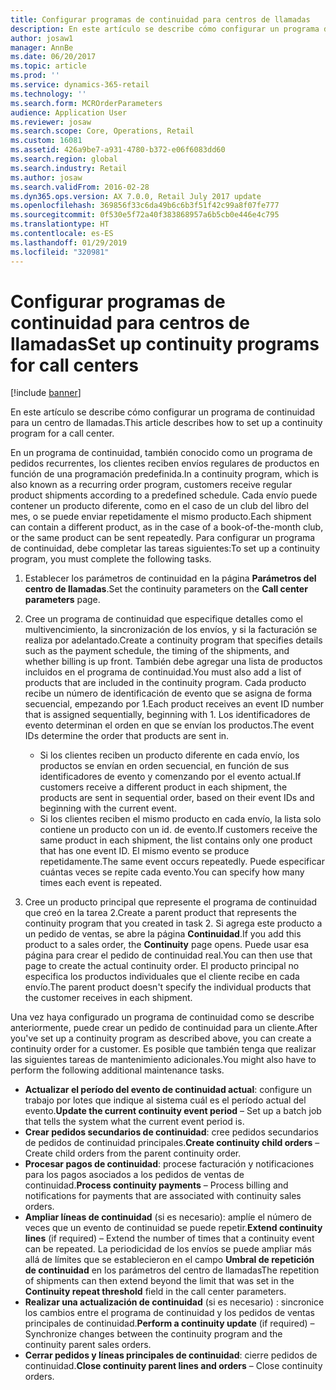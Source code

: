 ```yaml
---
title: Configurar programas de continuidad para centros de llamadas
description: En este artículo se describe cómo configurar un programa de continuidad para un centro de llamadas.
author: josaw1
manager: AnnBe
ms.date: 06/20/2017
ms.topic: article
ms.prod: ''
ms.service: dynamics-365-retail
ms.technology: ''
ms.search.form: MCROrderParameters
audience: Application User
ms.reviewer: josaw
ms.search.scope: Core, Operations, Retail
ms.custom: 16081
ms.assetid: 426a9be7-a931-4780-b372-e06f6083dd60
ms.search.region: global
ms.search.industry: Retail
ms.author: josaw
ms.search.validFrom: 2016-02-28
ms.dyn365.ops.version: AX 7.0.0, Retail July 2017 update
ms.openlocfilehash: 369856f33c6da49b6c6b3f51f42c99a8f07fe777
ms.sourcegitcommit: 0f530e5f72a40f383868957a6b5cb0e446e4c795
ms.translationtype: HT
ms.contentlocale: es-ES
ms.lasthandoff: 01/29/2019
ms.locfileid: "320981"
---
```

# <a name="set-up-continuity-programs-for-call-centers"></a><span data-ttu-id="a772b-103">Configurar programas de continuidad para centros de llamadas</span><span class="sxs-lookup"><span data-stu-id="a772b-103">Set up continuity programs for call centers</span></span>

[!include [banner](includes/banner.md)]

<span data-ttu-id="a772b-104">En este artículo se describe cómo configurar un programa de continuidad para un centro de llamadas.</span><span class="sxs-lookup"><span data-stu-id="a772b-104">This article describes how to set up a continuity program for a call center.</span></span>

<span data-ttu-id="a772b-105">En un programa de continuidad, también conocido como un programa de pedidos recurrentes, los clientes reciben envíos regulares de productos en función de una programación predefinida.</span><span class="sxs-lookup"><span data-stu-id="a772b-105">In a continuity program, which is also known as a recurring order program, customers receive regular product shipments according to a predefined schedule.</span></span> <span data-ttu-id="a772b-106">Cada envío puede contener un producto diferente, como en el caso de un club del libro del mes, o se puede enviar repetidamente el mismo producto.</span><span class="sxs-lookup"><span data-stu-id="a772b-106">Each shipment can contain a different product, as in the case of a book-of-the-month club, or the same product can be sent repeatedly.</span></span> <span data-ttu-id="a772b-107">Para configurar un programa de continuidad, debe completar las tareas siguientes:</span><span class="sxs-lookup"><span data-stu-id="a772b-107">To set up a continuity program, you must complete the following tasks.</span></span>

1. <span data-ttu-id="a772b-108">Establecer los parámetros de continuidad en la página **Parámetros del centro de llamadas**.</span><span class="sxs-lookup"><span data-stu-id="a772b-108">Set the continuity parameters on the **Call center parameters** page.</span></span>
2. <span data-ttu-id="a772b-109">Cree un programa de continuidad que especifique detalles como el multivencimiento, la sincronización de los envíos, y si la facturación se realiza por adelantado.</span><span class="sxs-lookup"><span data-stu-id="a772b-109">Create a continuity program that specifies details such as the payment schedule, the timing of the shipments, and whether billing is up front.</span></span> <span data-ttu-id="a772b-110">También debe agregar una lista de productos incluidos en el programa de continuidad.</span><span class="sxs-lookup"><span data-stu-id="a772b-110">You must also add a list of products that are included in the continuity program.</span></span> <span data-ttu-id="a772b-111">Cada producto recibe un número de identificación de evento que se asigna de forma secuencial, empezando por 1.</span><span class="sxs-lookup"><span data-stu-id="a772b-111">Each product receives an event ID number that is assigned sequentially, beginning with 1.</span></span> <span data-ttu-id="a772b-112">Los identificadores de evento determinan el orden en que se envían los productos.</span><span class="sxs-lookup"><span data-stu-id="a772b-112">The event IDs determine the order that products are sent in.</span></span>

    - <span data-ttu-id="a772b-113">Si los clientes reciben un producto diferente en cada envío, los productos se envían en orden secuencial, en función de sus identificadores de evento y comenzando por el evento actual.</span><span class="sxs-lookup"><span data-stu-id="a772b-113">If customers receive a different product in each shipment, the products are sent in sequential order, based on their event IDs and beginning with the current event.</span></span>
    - <span data-ttu-id="a772b-114">Si los clientes reciben el mismo producto en cada envío, la lista solo contiene un producto con un id. de evento.</span><span class="sxs-lookup"><span data-stu-id="a772b-114">If customers receive the same product in each shipment, the list contains only one product that has one event ID.</span></span> <span data-ttu-id="a772b-115">El mismo evento se produce repetidamente.</span><span class="sxs-lookup"><span data-stu-id="a772b-115">The same event occurs repeatedly.</span></span> <span data-ttu-id="a772b-116">Puede especificar cuántas veces se repite cada evento.</span><span class="sxs-lookup"><span data-stu-id="a772b-116">You can specify how many times each event is repeated.</span></span>

3. <span data-ttu-id="a772b-117">Cree un producto principal que represente el programa de continuidad que creó en la tarea 2.</span><span class="sxs-lookup"><span data-stu-id="a772b-117">Create a parent product that represents the continuity program that you created in task 2.</span></span> <span data-ttu-id="a772b-118">Si agrega este producto a un pedido de ventas, se abre la página **Continuidad**.</span><span class="sxs-lookup"><span data-stu-id="a772b-118">If you add this product to a sales order, the **Continuity** page opens.</span></span> <span data-ttu-id="a772b-119">Puede usar esa página para crear el pedido de continuidad real.</span><span class="sxs-lookup"><span data-stu-id="a772b-119">You can then use that page to create the actual continuity order.</span></span> <span data-ttu-id="a772b-120">El producto principal no especifica los productos individuales que el cliente recibe en cada envío.</span><span class="sxs-lookup"><span data-stu-id="a772b-120">The parent product doesn't specify the individual products that the customer receives in each shipment.</span></span>

<span data-ttu-id="a772b-121">Una vez haya configurado un programa de continuidad como se describe anteriormente, puede crear un pedido de continuidad para un cliente.</span><span class="sxs-lookup"><span data-stu-id="a772b-121">After you've set up a continuity program as described above, you can create a continuity order for a customer.</span></span> <span data-ttu-id="a772b-122">Es posible que también tenga que realizar las siguientes tareas de mantenimiento adicionales.</span><span class="sxs-lookup"><span data-stu-id="a772b-122">You might also have to perform the following additional maintenance tasks.</span></span>

- <span data-ttu-id="a772b-123">**Actualizar el período del evento de continuidad actual**: configure un trabajo por lotes que indique al sistema cuál es el período actual del evento.</span><span class="sxs-lookup"><span data-stu-id="a772b-123">**Update the current continuity event period** – Set up a batch job that tells the system what the current event period is.</span></span>
- <span data-ttu-id="a772b-124">**Crear pedidos secundarios de continuidad**: cree pedidos secundarios de pedidos de continuidad principales.</span><span class="sxs-lookup"><span data-stu-id="a772b-124">**Create continuity child orders** – Create child orders from the parent continuity order.</span></span>
- <span data-ttu-id="a772b-125">**Procesar pagos de continuidad**: procese facturación y notificaciones para los pagos asociados a los pedidos de ventas de continuidad.</span><span class="sxs-lookup"><span data-stu-id="a772b-125">**Process continuity payments** – Process billing and notifications for payments that are associated with continuity sales orders.</span></span>
- <span data-ttu-id="a772b-126">**Ampliar líneas de continuidad** (si es necesario): amplíe el número de veces que un evento de continuidad se puede repetir.</span><span class="sxs-lookup"><span data-stu-id="a772b-126">**Extend continuity lines** (if required) – Extend the number of times that a continuity event can be repeated.</span></span> <span data-ttu-id="a772b-127">La periodicidad de los envíos se puede ampliar más allá de límites que se establecieron en el campo **Umbral de repetición de continuidad** en los parámetros del centro de llamadas</span><span class="sxs-lookup"><span data-stu-id="a772b-127">The repetition of shipments can then extend beyond the limit that was set in the **Continuity repeat threshold** field in the call center parameters.</span></span>
- <span data-ttu-id="a772b-128">**Realizar una actualización de continuidad** (si es necesario) : sincronice los cambios entre el programa de continuidad y los pedidos de ventas principales de continuidad.</span><span class="sxs-lookup"><span data-stu-id="a772b-128">**Perform a continuity update** (if required) – Synchronize changes between the continuity program and the continuity parent sales orders.</span></span>
- <span data-ttu-id="a772b-129">**Cerrar pedidos y líneas principales de continuidad**: cierre pedidos de continuidad.</span><span class="sxs-lookup"><span data-stu-id="a772b-129">**Close continuity parent lines and orders** – Close continuity orders.</span></span>
